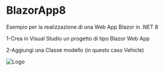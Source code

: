 # BlazorApp8

Esempio per la realizzazione di una Web App Blazor in .NET 8

1-Crea in Visual Studio un progetto di tipo Blazor Web App

2-Aggiungi una Classe modello (in questo caso Vehicle)

![Logo](https://github.com/ale77x/BlazorApp8/Docs/Screenshot_1.png)
